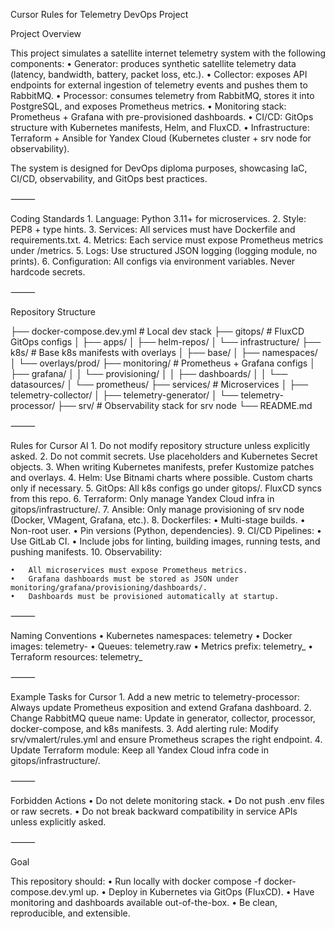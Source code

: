 Cursor Rules for Telemetry DevOps Project

Project Overview

This project simulates a satellite internet telemetry system with the following components:
	•	Generator: produces synthetic satellite telemetry data (latency, bandwidth, battery, packet loss, etc.).
	•	Collector: exposes API endpoints for external ingestion of telemetry events and pushes them to RabbitMQ.
	•	Processor: consumes telemetry from RabbitMQ, stores it into PostgreSQL, and exposes Prometheus metrics.
	•	Monitoring stack: Prometheus + Grafana with pre-provisioned dashboards.
	•	CI/CD: GitOps structure with Kubernetes manifests, Helm, and FluxCD.
	•	Infrastructure: Terraform + Ansible for Yandex Cloud (Kubernetes cluster + srv node for observability).

The system is designed for DevOps diploma purposes, showcasing IaC, CI/CD, observability, and GitOps best practices.

⸻

Coding Standards
	1.	Language: Python 3.11+ for microservices.
	2.	Style: PEP8 + type hints.
	3.	Services: All services must have Dockerfile and requirements.txt.
	4.	Metrics: Each service must expose Prometheus metrics under /metrics.
	5.	Logs: Use structured JSON logging (logging module, no prints).
	6.	Configuration: All configs via environment variables. Never hardcode secrets.

⸻

Repository Structure

├── docker-compose.dev.yml         # Local dev stack
├── gitops/                        # FluxCD GitOps configs
│   ├── apps/
│   ├── helm-repos/
│   └── infrastructure/
├── k8s/                           # Base k8s manifests with overlays
│   ├── base/
│   ├── namespaces/
│   └── overlays/prod/
├── monitoring/                    # Prometheus + Grafana configs
│   ├── grafana/
│   │   └── provisioning/
│   │       ├── dashboards/
│   │       └── datasources/
│   └── prometheus/
├── services/                      # Microservices
│   ├── telemetry-collector/
│   ├── telemetry-generator/
│   └── telemetry-processor/
├── srv/                           # Observability stack for srv node
└── README.md


⸻

Rules for Cursor AI
	1.	Do not modify repository structure unless explicitly asked.
	2.	Do not commit secrets. Use placeholders and Kubernetes Secret objects.
	3.	When writing Kubernetes manifests, prefer Kustomize patches and overlays.
	4.	Helm: Use Bitnami charts where possible. Custom charts only if necessary.
	5.	GitOps: All k8s configs go under gitops/. FluxCD syncs from this repo.
	6.	Terraform: Only manage Yandex Cloud infra in gitops/infrastructure/.
	7.	Ansible: Only manage provisioning of srv node (Docker, VMagent, Grafana, etc.).
	8.	Dockerfiles:
	•	Multi-stage builds.
	•	Non-root user.
	•	Pin versions (Python, dependencies).
	9.	CI/CD Pipelines:
	•	Use GitLab CI.
	•	Include jobs for linting, building images, running tests, and pushing manifests.
	10.	Observability:

	•	All microservices must expose Prometheus metrics.
	•	Grafana dashboards must be stored as JSON under monitoring/grafana/provisioning/dashboards/.
	•	Dashboards must be provisioned automatically at startup.

⸻

Naming Conventions
	•	Kubernetes namespaces: telemetry
	•	Docker images: telemetry-<service>
	•	Queues: telemetry.raw
	•	Metrics prefix: telemetry_
	•	Terraform resources: telemetry_<resource>

⸻

Example Tasks for Cursor
	1.	Add a new metric to telemetry-processor: Always update Prometheus exposition and extend Grafana dashboard.
	2.	Change RabbitMQ queue name: Update in generator, collector, processor, docker-compose, and k8s manifests.
	3.	Add alerting rule: Modify srv/vmalert/rules.yml and ensure Prometheus scrapes the right endpoint.
	4.	Update Terraform module: Keep all Yandex Cloud infra code in gitops/infrastructure/.

⸻

Forbidden Actions
	•	Do not delete monitoring stack.
	•	Do not push .env files or raw secrets.
	•	Do not break backward compatibility in service APIs unless explicitly asked.

⸻

Goal

This repository should:
	•	Run locally with docker compose -f docker-compose.dev.yml up.
	•	Deploy in Kubernetes via GitOps (FluxCD).
	•	Have monitoring and dashboards available out-of-the-box.
	•	Be clean, reproducible, and extensible.
